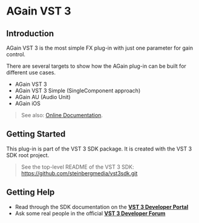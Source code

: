 # AGain VST 3 

## Introduction

AGain VST 3 is the most simple FX plug-in with just one parameter for gain control.

There are several targets to show how the AGain plug-in can be built for different use cases.

* AGain VST 3
* AGain VST 3 Simple (SingleComponent approach)
* AGain AU (Audio Unit)
* AGain iOS

> See also: [Online Documentation](https://steinbergmedia.github.io/vst3_dev_portal/pages/What+is+the+VST+3+SDK/Plug-in+Examples.html#again).

## Getting Started

This plug-in is part of the VST 3 SDK package. It is created with the VST 3 SDK root project.

> See the top-level README of the VST 3 SDK: https://github.com/steinbergmedia/vst3sdk.git

## Getting Help

* Read through the SDK documentation on the **[VST 3 Developer Portal](https://steinbergmedia.github.io/vst3_dev_portal/pages/index.html)**
* Ask some real people in the official **[VST 3 Developer Forum](https://forums.steinberg.net/c/developer/103)**

